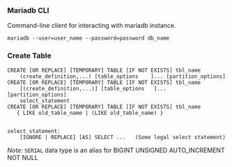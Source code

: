 
### Mariadb CLI  

Command-line client for interacting with mariadb instance.  

`mariadb --user=user_name --password=password db_name`  

### Create Table  

```
CREATE [OR REPLACE] [TEMPORARY] TABLE [IF NOT EXISTS] tbl_name
    (create_definition,...) [table_options    ]... [partition_options]
CREATE [OR REPLACE] [TEMPORARY] TABLE [IF NOT EXISTS] tbl_name
    [(create_definition,...)] [table_options   ]... [partition_options]
    select_statement
CREATE [OR REPLACE] [TEMPORARY] TABLE [IF NOT EXISTS] tbl_name
   { LIKE old_table_name | (LIKE old_table_name) }


select_statement:
    [IGNORE | REPLACE] [AS] SELECT ...   (Some legal select statement)
```

*Note:* `SERIAL` data type is an alias for BIGINT UNSIGNED AUTO_INCREMENT NOT NULL
